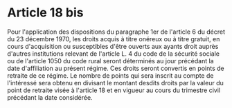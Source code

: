 # Article 18 bis

Pour l'application des dispositions du paragraphe 1er de l'article 6 du décret du 23 décembre 1970, les droits acquis à titre onéreux ou à titre gratuit, en cours d'acquisition ou susceptibles d'être ouverts aux ayants droit auprès d'autres institutions relevant de l'article L. 4 du code de la sécurité sociale ou de l'article 1050 du code rural seront déterminés au jour précédant la date d'affiliation au présent régime. Ces droits seront convertis en points de retraite de ce régime. Le nombre de points qui sera inscrit au compte de l'intéressé sera obtenu en divisant le montant desdits droits par la valeur du point de retraite visée à l'article 18 et en vigueur au cours du trimestre civil précédant la date considérée.
